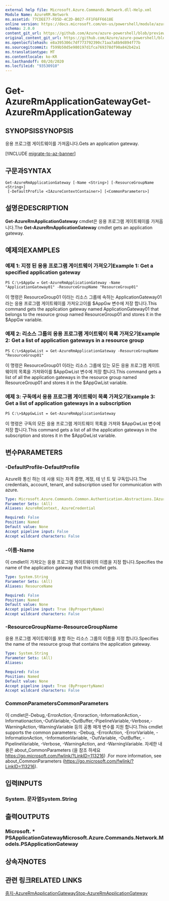 ```yaml
---
external help file: Microsoft.Azure.Commands.Network.dll-Help.xml
Module Name: AzureRM.Network
ms.assetid: 77CDEE77-FD5D-4C2D-B027-FF1F6FF6618E
online version: https://docs.microsoft.com/en-us/powershell/module/azurerm.network/get-azurermapplicationgateway
schema: 2.0.0
content_git_url: https://github.com/Azure/azure-powershell/blob/preview/src/ResourceManager/Network/Commands.Network/help/Get-AzureRmApplicationGateway.md
original_content_git_url: https://github.com/Azure/azure-powershell/blob/preview/src/ResourceManager/Network/Commands.Network/help/Get-AzureRmApplicationGateway.md
ms.openlocfilehash: e8a395306c7df773792390c71aa7a8b9d894f77b
ms.sourcegitcommit: f599b50d5e980197d1fca769378df90a842b42a1
ms.translationtype: MT
ms.contentlocale: ko-KR
ms.lasthandoff: 08/20/2020
ms.locfileid: "93530910"
---
```

# <span data-ttu-id="470e8-101">Get-AzureRmApplicationGateway</span><span class="sxs-lookup"><span data-stu-id="470e8-101">Get-AzureRmApplicationGateway</span></span>

## <span data-ttu-id="470e8-102">SYNOPSIS</span><span class="sxs-lookup"><span data-stu-id="470e8-102">SYNOPSIS</span></span>
<span data-ttu-id="470e8-103">응용 프로그램 게이트웨이를 가져옵니다.</span><span class="sxs-lookup"><span data-stu-id="470e8-103">Gets an application gateway.</span></span>

[!INCLUDE [migrate-to-az-banner](../../includes/migrate-to-az-banner.md)]

## <span data-ttu-id="470e8-104">구문과</span><span class="sxs-lookup"><span data-stu-id="470e8-104">SYNTAX</span></span>

```
Get-AzureRmApplicationGateway [-Name <String>] [-ResourceGroupName <String>]
 [-DefaultProfile <IAzureContextContainer>] [<CommonParameters>]
```

## <span data-ttu-id="470e8-105">설명은</span><span class="sxs-lookup"><span data-stu-id="470e8-105">DESCRIPTION</span></span>
<span data-ttu-id="470e8-106">**Get-AzureRmApplicationGateway** cmdlet은 응용 프로그램 게이트웨이를 가져옵니다.</span><span class="sxs-lookup"><span data-stu-id="470e8-106">The **Get-AzureRmApplicationGateway** cmdlet gets an application gateway.</span></span>

## <span data-ttu-id="470e8-107">예제의</span><span class="sxs-lookup"><span data-stu-id="470e8-107">EXAMPLES</span></span>

### <span data-ttu-id="470e8-108">예제 1: 지정 된 응용 프로그램 게이트웨이 가져오기</span><span class="sxs-lookup"><span data-stu-id="470e8-108">Example 1: Get a specified application gateway</span></span>
```
PS C:\>$AppGw = Get-AzureRmApplicationGateway -Name "ApplicationGateway01" -ResourceGroupName "ResourceGroup01"
```

<span data-ttu-id="470e8-109">이 명령은 ResourceGroup01 이라는 리소스 그룹에 속하는 ApplicationGateway01 라는 응용 프로그램 게이트웨이를 가져오고이를 $AppGw 변수에 저장 합니다.</span><span class="sxs-lookup"><span data-stu-id="470e8-109">This command gets the application gateway named ApplicationGateway01 that belongs to the resource group named ResourceGroup01 and stores it in the $AppGw variable.</span></span>

### <span data-ttu-id="470e8-110">예제 2: 리소스 그룹의 응용 프로그램 게이트웨이 목록 가져오기</span><span class="sxs-lookup"><span data-stu-id="470e8-110">Example 2: Get a list of application gateways in a resource group</span></span>
```
PS C:\>$AppGwList = Get-AzureRmApplicationGateway -ResourceGroupName "ResourceGroup01"
```

<span data-ttu-id="470e8-111">이 명령은 ResourceGroup01 이라는 리소스 그룹에 있는 모든 응용 프로그램 게이트웨이의 목록을 가져와이를 $AppGwList 변수에 저장 합니다.</span><span class="sxs-lookup"><span data-stu-id="470e8-111">This command gets a list of all the application gateways in the resource group named ResourceGroup01 and stores it in the $AppGwList variable.</span></span>

### <span data-ttu-id="470e8-112">예제 3: 구독에서 응용 프로그램 게이트웨이 목록 가져오기</span><span class="sxs-lookup"><span data-stu-id="470e8-112">Example 3: Get a list of application gateways in a subscription</span></span>
```
PS C:\>$AppGwList = Get-AzureRmApplicationGateway
```

<span data-ttu-id="470e8-113">이 명령은 구독의 모든 응용 프로그램 게이트웨이 목록을 가져와 $AppGwList 변수에 저장 합니다.</span><span class="sxs-lookup"><span data-stu-id="470e8-113">This command gets a list of all the application gateways in the subscription and stores it in the $AppGwList variable.</span></span>

## <span data-ttu-id="470e8-114">변수</span><span class="sxs-lookup"><span data-stu-id="470e8-114">PARAMETERS</span></span>

### <span data-ttu-id="470e8-115">-DefaultProfile</span><span class="sxs-lookup"><span data-stu-id="470e8-115">-DefaultProfile</span></span>
<span data-ttu-id="470e8-116">Azure와 통신 하는 데 사용 되는 자격 증명, 계정, 테 넌 트 및 구독입니다.</span><span class="sxs-lookup"><span data-stu-id="470e8-116">The credentials, account, tenant, and subscription used for communication with azure.</span></span>

```yaml
Type: Microsoft.Azure.Commands.Common.Authentication.Abstractions.IAzureContextContainer
Parameter Sets: (All)
Aliases: AzureRmContext, AzureCredential

Required: False
Position: Named
Default value: None
Accept pipeline input: False
Accept wildcard characters: False
```

### <span data-ttu-id="470e8-117">-이름</span><span class="sxs-lookup"><span data-stu-id="470e8-117">-Name</span></span>
<span data-ttu-id="470e8-118">이 cmdlet이 가져오는 응용 프로그램 게이트웨이의 이름을 지정 합니다.</span><span class="sxs-lookup"><span data-stu-id="470e8-118">Specifies the name of the application gateway that this cmdlet gets.</span></span>

```yaml
Type: System.String
Parameter Sets: (All)
Aliases: ResourceName

Required: False
Position: Named
Default value: None
Accept pipeline input: True (ByPropertyName)
Accept wildcard characters: False
```

### <span data-ttu-id="470e8-119">-ResourceGroupName</span><span class="sxs-lookup"><span data-stu-id="470e8-119">-ResourceGroupName</span></span>
<span data-ttu-id="470e8-120">응용 프로그램 게이트웨이를 포함 하는 리소스 그룹의 이름을 지정 합니다.</span><span class="sxs-lookup"><span data-stu-id="470e8-120">Specifies the name of the resource group that contains the application gateway.</span></span>

```yaml
Type: System.String
Parameter Sets: (All)
Aliases:

Required: False
Position: Named
Default value: None
Accept pipeline input: True (ByPropertyName)
Accept wildcard characters: False
```

### <span data-ttu-id="470e8-121">CommonParameters</span><span class="sxs-lookup"><span data-stu-id="470e8-121">CommonParameters</span></span>
<span data-ttu-id="470e8-122">이 cmdlet은-Debug,-ErrorAction,-Erroraction,-InformationAction,-Informationaction,-OutVariable,-OutBuffer,-PipelineVariable,-Verbose,-WarningAction,-WarningVariable 등의 공통 매개 변수를 지원 합니다.</span><span class="sxs-lookup"><span data-stu-id="470e8-122">This cmdlet supports the common parameters: -Debug, -ErrorAction, -ErrorVariable, -InformationAction, -InformationVariable, -OutVariable, -OutBuffer, -PipelineVariable, -Verbose, -WarningAction, and -WarningVariable.</span></span> <span data-ttu-id="470e8-123">자세한 내용은 about_CommonParameters (을 참조 하세요 https://go.microsoft.com/fwlink/?LinkID=113216) .</span><span class="sxs-lookup"><span data-stu-id="470e8-123">For more information, see about_CommonParameters (https://go.microsoft.com/fwlink/?LinkID=113216).</span></span>

## <span data-ttu-id="470e8-124">입력</span><span class="sxs-lookup"><span data-stu-id="470e8-124">INPUTS</span></span>

### <span data-ttu-id="470e8-125">System. 문자열</span><span class="sxs-lookup"><span data-stu-id="470e8-125">System.String</span></span>

## <span data-ttu-id="470e8-126">출력</span><span class="sxs-lookup"><span data-stu-id="470e8-126">OUTPUTS</span></span>

### <span data-ttu-id="470e8-127">Microsoft. \* PSApplicationGateway</span><span class="sxs-lookup"><span data-stu-id="470e8-127">Microsoft.Azure.Commands.Network.Models.PSApplicationGateway</span></span>

## <span data-ttu-id="470e8-128">상속자</span><span class="sxs-lookup"><span data-stu-id="470e8-128">NOTES</span></span>

## <span data-ttu-id="470e8-129">관련 링크</span><span class="sxs-lookup"><span data-stu-id="470e8-129">RELATED LINKS</span></span>

[<span data-ttu-id="470e8-130">중지-AzureRmApplicationGateway</span><span class="sxs-lookup"><span data-stu-id="470e8-130">Stop-AzureRmApplicationGateway</span></span>](./Stop-AzureRmApplicationGateway.md)


